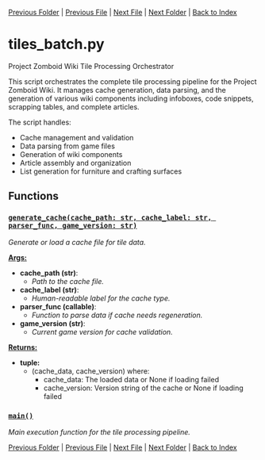 [Previous Folder](../recipes/craft_recipes.md) | [Previous File](tiles_article.md) | [Next File](tiles_codesnip.md) | [Next Folder](../tools/compare_item_lists.md) | [Back to Index](../../index.md)

# tiles_batch.py

Project Zomboid Wiki Tile Processing Orchestrator

This script orchestrates the complete tile processing pipeline for the Project Zomboid Wiki.
It manages cache generation, data parsing, and the generation of various wiki components
including infoboxes, code snippets, scrapping tables, and complete articles.

The script handles:
- Cache management and validation
- Data parsing from game files
- Generation of wiki components
- Article assembly and organization
- List generation for furniture and crafting surfaces

## Functions

### [`generate_cache(cache_path: str, cache_label: str, parser_func, game_version: str)`](https://github.com/Vaileasys/pz-wiki_parser/blob/main/scripts/tiles/tiles_batch.py#L43)

_Generate or load a cache file for tile data._

<ins>**Args:**</ins>
  - **cache_path (str)**:
      - _Path to the cache file._
  - **cache_label (str)**:
      - _Human-readable label for the cache type._
  - **parser_func (callable)**:
      - _Function to parse data if cache needs regeneration._
  - **game_version (str)**:
      - _Current game version for cache validation._

<ins>**Returns:**</ins>
  - **tuple:**
      - (cache_data, cache_version) where:
        - cache_data: The loaded data or None if loading failed
        - cache_version: Version string of the cache or None if loading failed

### [`main()`](https://github.com/Vaileasys/pz-wiki_parser/blob/main/scripts/tiles/tiles_batch.py#L71)

_Main execution function for the tile processing pipeline._



[Previous Folder](../recipes/craft_recipes.md) | [Previous File](tiles_article.md) | [Next File](tiles_codesnip.md) | [Next Folder](../tools/compare_item_lists.md) | [Back to Index](../../index.md)

